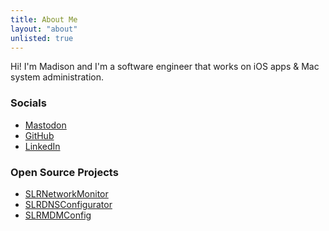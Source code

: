 ```yaml
---
title: About Me
layout: "about"
unlisted: true
---
```


Hi! I'm Madison and I'm a software engineer that works on iOS apps & Mac system administration. 

### Socials

* <a rel="me" href="https://mastodon.social/@madisonsolarana">Mastodon</a>
* [GitHub](https://github.com/madsolar8582)
* [LinkedIn](https://linkedin.com/in/madisonsolarana)

### Open Source Projects

* [SLRNetworkMonitor](https://github.com/madsolar8582/SLRNetworkMonitor)
* [SLRDNSConfigurator](https://github.com/madsolar8582/SLRDNSConfigurator)
* [SLRMDMConfig](https://github.com/madsolar8582/SLRMDMConfig)
